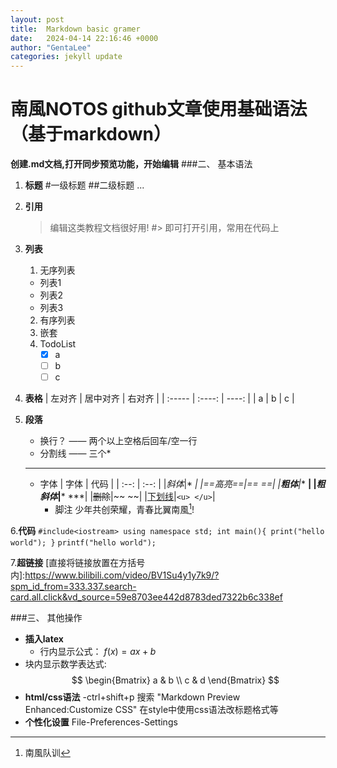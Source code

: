 ```yaml
---
layout: post
title:  Markdown basic gramer
date:   2024-04-14 22:16:46 +0000
author: "GentaLee"
categories: jekyll update
---
```

# 南風NOTOS github文章使用基础语法（基于markdown）
**创建.md文档,打开同步预览功能，开始编辑**
###二、 基本语法
1. **标题**
    #一级标题
    ##二级标题
...

2. **引用**
    > 编辑这类教程文档很好用!
    #> 即可打开引用，常用在代码上

3. **列表**
    1. 无序列表
    - 列表1
    + 列表2
    * 列表3
    2. 有序列表
    3. 嵌套
    4. TodoList
        - [x] a
        - [ ] b
        - [ ] c

4. **表格**
    | 左对齐 | 居中对齐 | 右对齐 |
    | :----- | :----: | ----: |
    | a | b | c |

5. **段落**
    - 换行？ —— 两个以上空格后回车/空一行
    - 分割线 —— 三个*
     ***
    - 字体
        | 字体 | 代码 |
        | :--: | :--: |
        |*斜体*|* *|
        |==高亮==|== ==|
        |**粗体**|** **|
        |***粗斜体***|*** ***|
        |~~删除~~|~~ ~~|
        |<u>下划线</u>|```<u> </u>```|
      - 脚注
        少年共创荣耀，青春比翼南風[^1]!
[^1]:南風队训

6.**代码**
    ```
   #include<iostream>
   using namespace std;
   int main(){
    print("hello world");
   }
    ```
    `printf("hello world");`

7.**超链接**
    [直接将链接放置在方括号内]:https://www.bilibili.com/video/BV1Su4y1y7k9/?spm_id_from=333.337.search-card.all.click&vd_source=59e8703ee442d8783ded7322b6c338ef

###三、 其他操作
   - **插入latex**
     - 行内显示公式：
    $f(x)=ax+b$
   - 块内显示数学表达式:
    $$
    \begin{Bmatrix}
    a & b \\
    c & d
    \end{Bmatrix}
    $$
   - **html/css语法**
    -ctrl+shift+p 搜索
    "Markdown Preview
    Enhanced:Customize CSS"
    在style中使用css语法改标题格式等
   - **个性化设置**
    File-Preferences-Settings
